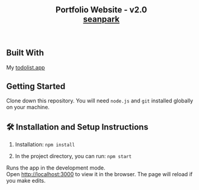<h2 align="center">
  Portfolio Website - v2.0<br/>
  <a href="https://shp5669.github.io/todolist/" target="_blank">seanpark</a>
</h2>

<br/>

## Built With

My <a href="https://shp5669.github.io/todolist/" target="_blank">todolist.app</a>

## Getting Started

Clone down this repository. You will need `node.js` and `git` installed globally on your machine.

## 🛠 Installation and Setup Instructions

1. Installation: `npm install`

2. In the project directory, you can run: `npm start`

Runs the app in the development mode.\
Open [http://localhost:3000](http://localhost:3000) to view it in the browser.
The page will reload if you make edits.

